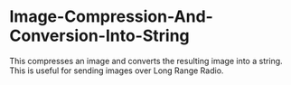 # Image-Compression-And-Conversion-Into-String
This compresses an image and converts the resulting image into a string. This is useful for sending images over Long Range Radio. 
